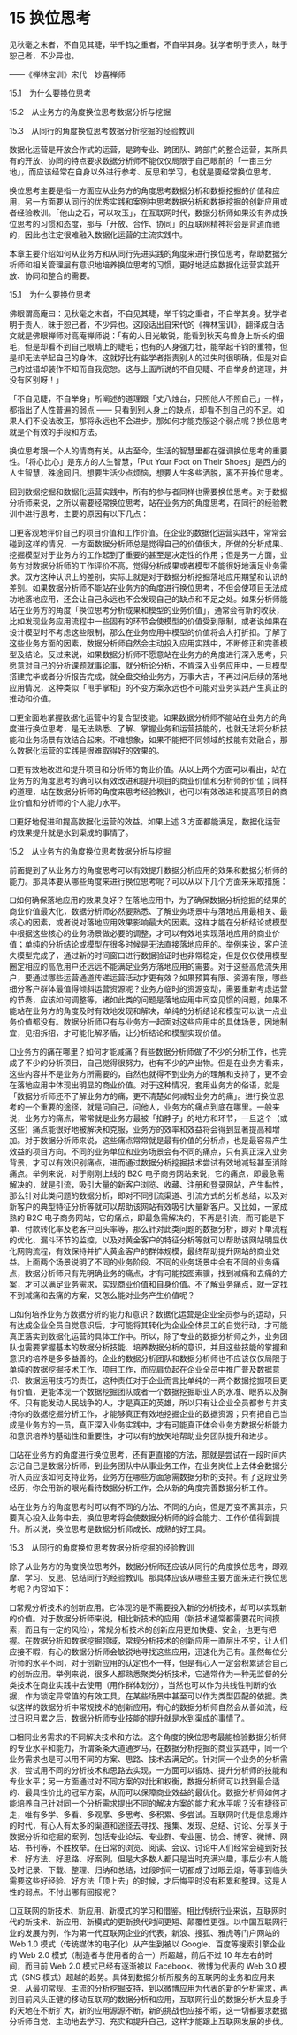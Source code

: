 # 15 换位思考

见秋毫之末者，不自见其睫，举千钧之重者，不自举其身。犹学者明于责人，昧于恕己者，不少异也。

——《禅林宝训》宋代　妙喜禅师

15.1　为什么要换位思考

15.2　从业务方的角度换位思考数据分析与挖掘

15.3　从同行的角度换位思考数据分析挖掘的经验教训

数据化运营是开放合作式的运营，是跨专业、跨团队、跨部门的整合运营，其所具有的开放、协同的特点要求数据分析师不能仅仅局限于自己眼前的「一亩三分地」，而应该经常在自身以外进行参考、反思和学习，也就是要经常换位思考。

换位思考主要是指一方面应从业务方的角度思考数据分析和数据挖掘的价值和应用，另一方面要从同行的优秀实践和案例中思考数据分析和数据挖掘的创新应用或者经验教训。「他山之石，可以攻玉」，在互联网时代，数据分析师如果没有养成换位思考的习惯和态度，那与「开放、合作、协同」的互联网精神将会是背道而驰的，因此也注定很难融入数据化运营的主流实践中。

本章主要介绍如何从业务方和从同行先进实践的角度来进行换位思考，帮助数据分析师和相关管理层有意识地培养换位思考的习惯，更好地适应数据化运营实践开放、协同和整合的需要。

15.1　为什么要换位思考

佛眼谓高庵曰：见秋毫之末者，不自见其睫，举千钧之重者，不自举其身。犹学者明于责人，昧于恕己者，不少异也。这段话出自宋代的《禅林宝训》，翻译成白话文就是佛眼禅师对高庵禅师说：「有的人目光敏锐，能看到秋天鸟兽身上新长的细毛，但是却看不到自己眼睛上的睫毛；也有的人身强力壮，能举起千钧的重物，但是却无法举起自己的身体。这就好比有些学者指责别人的过失时很明确，但是对自己的过错却装作不知而自我宽恕。这与上面所说的不自见睫、不自举身的道理，并没有区别呀！」

「不自见睫，不自举身」所阐述的道理跟「丈八烛台，只照他人不照自己」一样，都指出了人性普遍的弱点 —— 只看到别人身上的缺点，却看不到自己的不足。如果人们不设法改正，那将永远也不会进步。那如何才能克服这个弱点呢？换位思考就是个有效的手段和方法。

换位思考跟一个人的情商有关。从古至今，生活的智慧里都在强调换位思考的重要性。「将心比心」是东方的人生智慧，「Put Your Foot on Their Shoes」是西方的人生智慧，殊途同归。想要生活少点烦恼，想要人生多些洒脱，离不开换位思考。

回到数据挖掘和数据化运营实践中，所有的参与者同样也需要换位思考。对于数据分析师来说，之所以需要经常换位思考，站在业务方的角度思考，在同行的经验教训中进行思考，主要的原因有以下几点：

❑更客观地评价自己的项目价值和工作价值。在企业的数据化运营实践中，常常会碰到这样的情况，一方面数据分析师总是觉得自己的价值很大，所做的分析成果、挖掘模型对于业务方的工作起到了重要的甚至是决定性的作用；但是另一方面，业务方对数据分析师的工作评价不高，觉得分析成果或者模型不能很好地满足业务需求。双方这种认识上的差别，实际上就是对于数据分析挖掘落地应用期望和认识的差别。如果数据分析师不能站在业务方的角度进行换位思考，不但会使项目无法成功地落地应用，还会让自己永远也不会发现自己的缺点和不足之处。如果分析师能站在业务方的角度「换位思考分析成果和模型的业务价值」，通常会有新的收获，比如发现业务应用流程中一些固有的环节会使模型的价值受到限制，或者说如果在设计模型时不考虑这些限制，那么在业务应用中模型的价值将会大打折扣。了解了这些业务方面的因素，数据分析师自然会主动投入应用实践中，不断修正和完善模型及结论。反过来说，如果数据分析师不愿意站在业务方的角度进行深入思考，只愿意对自己的分析课题就事论事，就分析论分析，不肯深入业务应用中，一旦模型搭建完毕或者分析报告完成，就全盘交给业务方，万事大吉，不再过问后续的落地应用情况，这种类似「甩手掌柜」的不变方案永远也不可能对业务实践产生真正的推动和价值。

❑更全面地掌握数据化运营中的复合型技能。如果数据分析师不能站在业务方的角度进行换位思考，是无法熟悉、了解、掌握业务和运营技能的，也就无法将分析技能和业务场景有效结合起来。不难想象，如果不能把不同领域的技能有效融合，那么数据化运营的实践是很难取得好的效果的。

❑更有效地改进和提升项目和分析师的商业价值。从以上两个方面可以看出，站在业务方的角度思考的确可以有效改进和提升项目的商业价值和分析师的价值；同样的道理，站在数据分析师的角度来思考经验教训，也可以有效改进和提高项目的商业价值和分析师的个人能力水平。

❑更好地促进和提高数据化运营的效益。如果上述 3 方面都能满足，数据化运营的效果提升就是水到渠成的事情了。

15.2　从业务方的角度换位思考数据分析与挖掘

前面提到了从业务方的角度思考可以有效提升数据分析应用的效果和数据分析师的能力。那具体要从哪些角度来进行换位思考呢？可以从以下几个方面来采取措施：

❑如何确保落地应用的效果良好？在落地应用中，为了确保数据分析挖掘的结果的商业价值最大化，数据分析师必然要熟悉、了解业务场景中与落地应用最相关、最核心的因素，或者说对落地应用效果影响最大的因素。这样才能在分析结论或模型中根据这些核心的业务场景做必要的调整，才可以有效地实现落地应用的商业价值；单纯的分析结论或模型在很多时候是无法直接落地应用的。举例来说，客户流失模型完成了，通过新的时间窗口进行数据验证时也非常稳定，但是仅仅使用模型圈定相应的高危用户还远远不能满足业务方落地应用的需要。对于这些高危流失用户，要通过哪些运营通道传递运营活动才更有效？如果预算有限、资源有限，哪些细分客户群体最值得倾斜运营资源呢？业务方临时的资源变动，需要重新考虑运营的节奏，应该如何调整等，诸如此类的问题是落地应用中司空见惯的问题，如果不能站在业务方的角度及时有效地发现和解决，单纯的分析结论和模型可以说一点业务价值都没有。数据分析师只有与业务方一起面对这些应用中的具体场景，因地制宜，见招拆招，才可能化解矛盾，让分析结论和模型实现价值。

❑业务方的痛在哪里？如何才能减痛？有些数据分析师做了不少的分析工作，也完成了不少的分析项目，自己觉得很努力，也有不少的产出物。但是在业务方看来，这些内容并不是业务方所需要的，自然也就得不到业务方的理解和支持了，更不会在落地应用中体现出明显的商业价值。对于这种情况，套用业务方的俗语，就是「数据分析师还不了解业务方的痛，更不清楚如何减轻业务方的痛」。进行换位思考的一个重要的途径，就是问自己，问他人，业务方的痛点到底在哪里。一般来说，业务方的痛点，常常就是业务方最被「掐脖子」的地方和环节，一旦这个（或这些）痛点能很好地被解决和克服，业务方的效率和效益将会得到显著提高和增加。对于数据分析师来说，这些痛点常常就是最有价值的分析点，也是最容易产生效益的项目方向。不同的业务单位和业务场景会有不同的痛点，只有真正深入业务背景，才可以有效识别痛点，进而通过数据分析挖掘技术尝试有效地减轻甚至消除痛点。举例来说，对于刚刚上线的 B2C 电子商务网站来说，它的痛点，即最急需解决的，就是引流，吸引大量的新客户浏览、收藏、注册和登录网站，产生黏性，那么针对此类问题的数据分析，即对不同引流渠道、引流方式的分析总结，以及对新客户的典型特征分析等就可以帮助该网站有效吸引大量新客户。又比如，一家成熟的 B2C 电子商务网站，它的痛点，即最急需解决的，不再是引流，而可能是下单、付款转化率及老客户回头率等，那么针对此类问题的数据分析，即对下单流程的优化、漏斗环节的监控，以及对黄金客户的特征分析等就可以帮助该网站明显优化网购流程，有效保持并扩大黄金客户的群体规模，最终帮助提升网站的商业效益。上面两个场景说明了不同的业务阶段、不同的业务场景中会有不同的业务痛点，数据分析师只有先明确业务的痛点，才有可能按图索骥，找到减痛和去痛的方案，才可以满足业务需求，实现商业价值和自身价值。不了解业务痛点，就一定找不到减痛和去痛的方案，又怎么能对业务产生价值呢？

❑如何培养业务方数据分析的能力和意识？数据化运营是企业全员参与的运动，只有达成企业全员自觉意识后，才可能将其转化为企业全体员工的自觉行动，才可能真正落实到数据化运营的具体工作中。所以，除了专业的数据分析师之外，业务团队也需要掌握基本的数据分析技能、培养数据分析的意识，并且这些技能的掌握和意识的培养是多多益善的。企业的数据分析团队和数据分析师也不应该仅仅局限于单纯的数据挖掘技术工作、项目工作，而应肩负起在企业全员中推广普及数据意识、数据运用技巧的责任，这种责任对于企业而言比单纯的一两个数据挖掘项目更有价值，更能体现一个数据挖掘团队或者一个数据挖掘职业人的水准、眼界以及胸怀。只有能发动人民战争的人，才是真正的英雄，所以只有让企业全员都参与并支持你的数据挖掘分析工作，才能够真正有效地挖掘企业的数据资源；只有把自己当成是业务方的一员，真正深入业务实践中，才有可能真正体会业务方数据分析能力和意识培养的基础性和重要性，才可以有的放矢地帮助业务团队提升和进步。

❑站在业务方的角度进行换位思考，还有更直接的方法，那就是尝试在一段时间内忘记自己是数据分析师，到业务团队中从事业务工作，在业务岗位上去体会数据分析人员应该如何支持业务，业务方在哪些方面急需数据分析的支持。有了这段业务经历，你会用新的眼光看待数据分析工作，会从新的角度完善数据分析工作。

站在业务方的角度思考时可以有不同的方法、不同的方向，但是万变不离其宗，只要真心投入业务中去，换位思考将会使数据分析师的综合能力、工作价值得到提升。所以说，换位思考是数据分析师成长、成熟的好工具。

15.3　从同行的角度换位思考数据分析挖掘的经验教训

除了从业务方的角度换位思考外，数据分析师还应该从同行的角度换位思考，即观摩、学习、反思、总结同行的经验教训。那具体应该从哪些主要方面来进行换位思考呢？内容如下：

❑常规分析技术的创新应用。它体现的是不需要投入新的分析技术，却可以实现新的价值。对于数据分析师来说，相比新技术的应用（新技术通常都需要花时间摸索，而且有一定的风险），常规分析技术的创新应用更加快捷、安全，也更有把握。在数据分析和数据挖掘领域，常规分析技术的创新应用一直层出不穷，让人们应接不暇，有心的数据分析师会敏锐地寻找这些应用，迅速化为己有。虽然每位分析师的水平不同，对于创新应用的认定也不一样，但是有心人一定会积累适合自己的创新应用。举例来说，很多人都熟悉聚类分析技术，它通常作为一种无监督的分类技术在商业实践中去使用（用作群体划分），当然也可以作为共线性判断的依据，作为锁定异常值的有效工具，在某些场景中甚至可以作为类型匹配的依据。类似这样的数据分析中常规技术的创新应用，有心的数据分析师自然会从善如流，经过日积月累之后，数据分析师专业技能的提升就是水到渠成的事情了。

❑相同业务需求的不同解决技术和方法。这个角度的换位思考最能检验数据分析师的专业水平和能力，所谓条条大道通罗马，在数据分析挖掘的商业实践中，同一个业务需求也是可以用不同的方案、思路、技术去满足的。针对同一个业务的分析需求，尝试用不同的分析技术和思路去实现，一方面可以锻炼、提升分析师的技能和专业水平；另一方面通过对不同方案的对比和权衡，数据分析师可以找到最合适的、最具性价比的冠军方案，从而可以保障商业效益的最优化。数据分析师如何才能培养自己针对同一个分析需求提出不同的解决方案的能力和水平呢？没有捷径可走，唯有多学、多看、多观摩、多思考、多积累、多尝试。互联网时代是信息爆炸的时代，有心人有太多的渠道和途径去寻找、搜集、发现、总结、讨论、分享关于数据分析和挖掘的案例，包括专业论坛、专业群、专业圈、协会、博客、微博、网站、书刊等，不胜枚举。在日常的浏览、阅读、会议、讨论中人们经常会碰到好技术、好方法、好思路、好案例，但是大多数人都只是当时充满兴趣，事后少有人能及时记录、下载、整理、归纳和总结，过段时间一切都成了过眼云烟，等事到临头需要这些好经验、好方法「顶上去」的时候，才后悔平时没有积累和整理。这是人性的弱点。不付出哪有回报呢？

❑互联网的新技术、新应用、新模式的学习和借鉴。相比传统行业来说，互联网时代的新技术、新应用、新模式的更新换代时间更短、颠覆性更强。以中国互联网行业的发展为例，作为第一代互联网企业的代表，新浪、搜狐、雅虎等门户网站的 Web 1.0 模式（传统媒体的电子化）从产生到被以 Google、百度等搜索引擎企业的 Web 2.0 模式（制造者与使用者的合一）所超越，前后不过 10 年左右的时间，而目前 Web 2.0 模式已经有逐渐被以 Facebook、微博为代表的 Web 3.0 模式（SNS 模式）超越的趋势。具体到数据分析所服务的互联网的业务和应用来说，从最初常规、主流的分析挖掘支持，到以微博应用为代表的新的分析需求，再到目前风头正健的移动互联网的数据分析和应用，互联网行业的数据分析大显身手的天地在不断扩大，新的应用源源不断，新的挑战也应接不暇，这一切都要求数据分析师自觉、主动地去学习、充实和提升自己，这样才能跟上互联网发展的步伐。